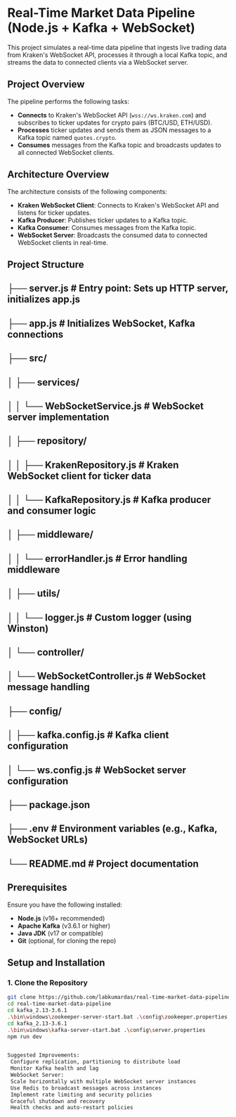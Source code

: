# Real-Time Market Data Pipeline (Node.js + Kafka + WebSocket)

This project simulates a real-time data pipeline that ingests live trading data from Kraken's WebSocket API, processes it through a local Kafka topic, and streams the data to connected clients via a WebSocket server.

## Project Overview

The pipeline performs the following tasks:

- **Connects** to Kraken's WebSocket API (`wss://ws.kraken.com`) and subscribes to ticker updates for crypto pairs (BTC/USD, ETH/USD).
- **Processes** ticker updates and sends them as JSON messages to a Kafka topic named `quotes.crypto`.
- **Consumes** messages from the Kafka topic and broadcasts updates to all connected WebSocket clients.

## Architecture Overview

The architecture consists of the following components:

- **Kraken WebSocket Client**: Connects to Kraken's WebSocket API and listens for ticker updates.
- **Kafka Producer**: Publishes ticker updates to a Kafka topic.
- **Kafka Consumer**: Consumes messages from the Kafka topic.
- **WebSocket Server**: Broadcasts the consumed data to connected WebSocket clients in real-time.

## Project Structure
##    ├── server.js # Entry point: Sets up HTTP server, initializes app.js
##    ├── app.js # Initializes WebSocket, Kafka connections
##    ├── src/
##    │ ├── services/
##    │ │ └── WebSocketService.js # WebSocket server implementation
##    │ ├── repository/
##    │ │ ├── KrakenRepository.js # Kraken WebSocket client for ticker data
##    │ │ └── KafkaRepository.js # Kafka producer and consumer logic
##    │ ├── middleware/
##    │ │ └── errorHandler.js # Error handling middleware
##    │ ├── utils/
##    │ │ └── logger.js # Custom logger (using Winston)
##    │ └── controller/
##    │ └── WebSocketController.js # WebSocket message handling
##    ├── config/
##    │ ├── kafka.config.js # Kafka client configuration
##    │ └── ws.config.js # WebSocket server configuration
##    ├── package.json
##    ├── .env # Environment variables (e.g., Kafka, WebSocket URLs)
 ##   └── README.md # Project documentation
 


## Prerequisites

Ensure you have the following installed:

- **Node.js** (v16+ recommended)
- **Apache Kafka** (v3.6.1 or higher)
- **Java JDK** (v17 or compatible)
- **Git** (optional, for cloning the repo)

## Setup and Installation

### 1. Clone the Repository

```bash
git clone https://github.com/labkumardas/real-time-market-data-pipeline.git
cd real-time-market-data-pipeline
cd kafka_2.13-3.6.1
.\bin\windows\zookeeper-server-start.bat .\config\zookeeper.properties
cd kafka_2.13-3.6.1
.\bin\windows\kafka-server-start.bat .\config\server.properties
npm run dev


Suggested Improvements:
 Configure replication, partitioning to distribute load
 Monitor Kafka health and lag
 WebSocket Server:
 Scale horizontally with multiple WebSocket server instances
 Use Redis to broadcast messages across instances
 Implement rate limiting and security policies
 Graceful shutdown and recovery
 Health checks and auto-restart policies

 

 
